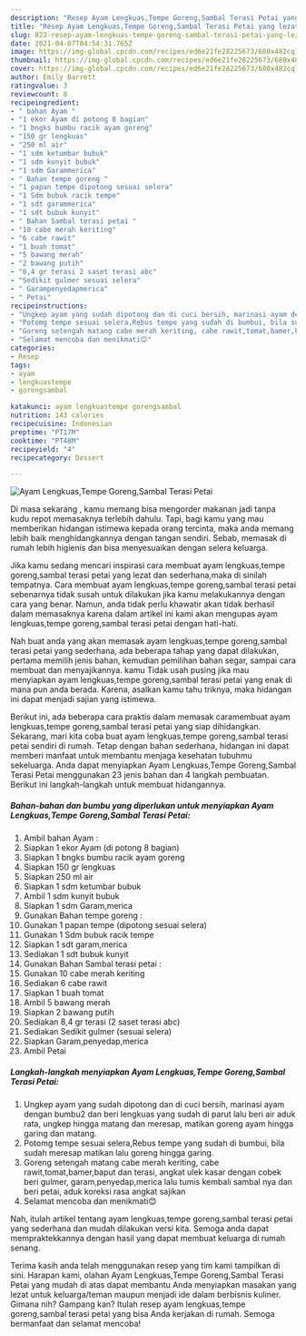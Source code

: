 ```yaml
---
description: "Resep Ayam Lengkuas,Tempe Goreng,Sambal Terasi Petai yang lezat dan Mudah Dibuat"
title: "Resep Ayam Lengkuas,Tempe Goreng,Sambal Terasi Petai yang lezat dan Mudah Dibuat"
slug: 823-resep-ayam-lengkuas-tempe-goreng-sambal-terasi-petai-yang-lezat-dan-mudah-dibuat
date: 2021-04-07T04:54:31.765Z
image: https://img-global.cpcdn.com/recipes/ed6e21fe28225673/680x482cq70/ayam-lengkuastempe-gorengsambal-terasi-petai-foto-resep-utama.jpg
thumbnail: https://img-global.cpcdn.com/recipes/ed6e21fe28225673/680x482cq70/ayam-lengkuastempe-gorengsambal-terasi-petai-foto-resep-utama.jpg
cover: https://img-global.cpcdn.com/recipes/ed6e21fe28225673/680x482cq70/ayam-lengkuastempe-gorengsambal-terasi-petai-foto-resep-utama.jpg
author: Emily Barrett
ratingvalue: 3
reviewcount: 8
recipeingredient:
- " bahan Ayam "
- "1 ekor Ayam di potong 8 bagian"
- "1 bngks bumbu racik ayam goreng"
- "150 gr lengkuas"
- "250 ml air"
- "1 sdm ketumbar bubuk"
- "1 sdm kunyit bubuk"
- "1 sdm Garammerica"
- " Bahan tempe goreng "
- "1 papan tempe dipotong sesuai selera"
- "1 Sdm bubuk racik tempe"
- "1 sdt garammerica"
- "1 sdt bubuk kunyit"
- " Bahan Sambal terasi petai "
- "10 cabe merah keriting"
- "6 cabe rawit"
- "1 buah tomat"
- "5 bawang merah"
- "2 bawang putih"
- "8,4 gr terasi 2 saset terasi abc"
- "Sedikit gulmer sesuai selera"
- " Garampenyedapmerica"
- " Petai"
recipeinstructions:
- "Ungkep ayam yang sudah dipotong dan di cuci bersih, marinasi ayam dengan bumbu2 dan beri lengkuas yang sudah di parut lalu beri air aduk rata, ungkep hingga matang dan meresap, matikan goreng ayam hingga garing dan matang."
- "Potomg tempe sesuai selera,Rebus tempe yang sudah di bumbui, bila sudah meresap matikan lalu goreng hingga garing."
- "Goreng setengah matang cabe merah keriting, cabe rawit,tomat,bamer,baput dan terasi, angkat ulek kasar dengan cobek beri gulmer, garam,penyedap,merica lalu tumis kembali sambal nya dan beri petai, aduk koreksi rasa angkat sajikan"
- "Selamat mencoba dan menikmati😊"
categories:
- Resep
tags:
- ayam
- lengkuastempe
- gorengsambal

katakunci: ayam lengkuastempe gorengsambal 
nutrition: 143 calories
recipecuisine: Indonesian
preptime: "PT17M"
cooktime: "PT48M"
recipeyield: "4"
recipecategory: Dessert

---
```



![Ayam Lengkuas,Tempe Goreng,Sambal Terasi Petai](https://img-global.cpcdn.com/recipes/ed6e21fe28225673/680x482cq70/ayam-lengkuastempe-gorengsambal-terasi-petai-foto-resep-utama.jpg)

Di masa  sekarang , kamu memang bisa mengorder makanan jadi tanpa kudu repot memasaknya terlebih dahulu. Tapi, bagi kamu yang mau memberikan hidangan istimewa kepada orang tercinta, maka anda memang lebih baik menghidangkannya dengan tangan sendiri. Sebab, memasak di rumah lebih higienis dan bisa menyesuaikan dengan selera keluarga.

Jika kamu sedang mencari inspirasi cara membuat ayam lengkuas,tempe goreng,sambal terasi petai yang lezat dan sederhana,maka di sinilah tempatnya. Cara membuat ayam lengkuas,tempe goreng,sambal terasi petai  sebenarnya tidak susah untuk dilakukan jika kamu melakukannya dengan cara yang benar. Namun, anda tidak perlu khawatir akan tidak berhasil dalam memasaknya 
karena dalam artikel ini kami akan mengupas ayam lengkuas,tempe goreng,sambal terasi petai dengan hati-hati.  



Nah buat anda yang akan memasak ayam lengkuas,tempe goreng,sambal terasi petai yang sederhana, ada beberapa tahap yang dapat dilakukan, pertama memilih jenis bahan, kemudian pemilihan bahan segar, sampai cara membuat dan menyajikannya. kamu Tidak usah pusing jika mau menyiapkan ayam lengkuas,tempe goreng,sambal terasi petai yang enak di mana pun anda berada. Karena, asalkan kamu  tahu triknya, maka hidangan ini dapat menjadi sajian yang istimewa.

Berikut ini, ada beberapa cara praktis  dalam memasak caramembuat ayam lengkuas,tempe goreng,sambal terasi petai yang siap dihidangkan. Sekarang, mari kita coba buat ayam lengkuas,tempe goreng,sambal terasi petai sendiri di rumah. Tetap dengan bahan sederhana, hidangan ini dapat memberi manfaat untuk membantu menjaga kesehatan tubuhmu sekeluarga. Anda dapat menyiapkan Ayam Lengkuas,Tempe Goreng,Sambal Terasi Petai menggunakan 23 jenis bahan dan 4 langkah pembuatan. Berikut ini langkah-langkah untuk membuat hidangannya.

<!--inarticleads1-->

##### Bahan-bahan dan bumbu yang diperlukan untuk menyiapkan Ayam Lengkuas,Tempe Goreng,Sambal Terasi Petai:

1. Ambil  bahan Ayam :
1. Siapkan 1 ekor Ayam (di potong 8 bagian)
1. Siapkan 1 bngks bumbu racik ayam goreng
1. Siapkan 150 gr lengkuas
1. Siapkan 250 ml air
1. Siapkan 1 sdm ketumbar bubuk
1. Ambil 1 sdm kunyit bubuk
1. Siapkan 1 sdm Garam,merica
1. Gunakan  Bahan tempe goreng :
1. Gunakan 1 papan tempe (dipotong sesuai selera)
1. Gunakan 1 Sdm bubuk racik tempe
1. Siapkan 1 sdt garam,merica
1. Sediakan 1 sdt bubuk kunyit
1. Gunakan  Bahan Sambal terasi petai :
1. Gunakan 10 cabe merah keriting
1. Sediakan 6 cabe rawit
1. Siapkan 1 buah tomat
1. Ambil 5 bawang merah
1. Siapkan 2 bawang putih
1. Sediakan 8,4 gr terasi (2 saset terasi abc)
1. Sediakan Sedikit gulmer (sesuai selera)
1. Siapkan  Garam,penyedap,merica
1. Ambil  Petai




<!--inarticleads2-->

##### Langkah-langkah menyiapkan Ayam Lengkuas,Tempe Goreng,Sambal Terasi Petai:

1. Ungkep ayam yang sudah dipotong dan di cuci bersih, marinasi ayam dengan bumbu2 dan beri lengkuas yang sudah di parut lalu beri air aduk rata, ungkep hingga matang dan meresap, matikan goreng ayam hingga garing dan matang.
1. Potomg tempe sesuai selera,Rebus tempe yang sudah di bumbui, bila sudah meresap matikan lalu goreng hingga garing.
1. Goreng setengah matang cabe merah keriting, cabe rawit,tomat,bamer,baput dan terasi, angkat ulek kasar dengan cobek beri gulmer, garam,penyedap,merica lalu tumis kembali sambal nya dan beri petai, aduk koreksi rasa angkat sajikan
1. Selamat mencoba dan menikmati😊




Nah, itulah artikel tentang  ayam lengkuas,tempe goreng,sambal terasi petai  yang sederhana dan mudah dilakukan versi kita. Semoga anda dapat mempraktekkannya dengan hasil yang dapat membuat keluarga di rumah senang. 

Terima kasih anda telah menggunakan resep yang tim kami tampilkan di sini. Harapan kami, olahan  Ayam Lengkuas,Tempe Goreng,Sambal Terasi Petai yang mudah di atas dapat membantu Anda menyiapkan masakan yang lezat untuk keluarga/teman maupun menjadi ide dalam berbisnis kuliner. Gimana nih? Gampang kan? Itulah resep ayam lengkuas,tempe goreng,sambal terasi petai yang bisa Anda kerjakan di rumah. Semoga bermanfaat dan selamat mencoba!

